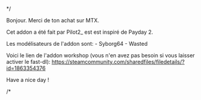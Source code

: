 */

  Bonjour. Merci de ton achat sur MTX.

  Cet addon a été fait par Pilot2_ est est inspiré de Payday 2.

  Les modélisateurs de l'addon sont:
    - Syborg64
    - Wasted

  Voici le lien de l'addon workshop (vous n'en avez pas besoin si vous laisser activer le fast-dl): https://steamcommunity.com/sharedfiles/filedetails/?id=1863354376

  Have a nice day !

/*

<!-- Warning:
Do not edit any others file than lua/museum_robbery/shared/mr_languages.lua for the most experienced users.
Configuration are made in game with !mrconfig command.
-->
